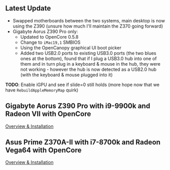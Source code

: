 ## Latest Update

* Swapped motherboards between the two systems, main desktop is now using the Z390 (unsure how much I'll maintain the Z370 going forward)
* Gigabyte Aorus Z390 Pro only:
  * Updated to OpenCore 0.5.8
  * Change to `iMac19,1` SMBIOS 
  * Using the OpenCanopy graphical UI boot picker 
  * Added two USB2.0 ports to existing USB3.0 ports (the two blues ones at the bottom), found that if I plug a USB3.0 hub into one of them and in turn plug in a keyboard & mouse in the hub, they were not working - however the hub is now detected as a USB2.0 hub (with the keyboard & mouse plugged into it)

**TODO**: Enable iGPU and see if slide=0 still holds (more hope now that we have `RebuildAppleMemoryMap` quirk)

## Gigabyte Aorus Z390 Pro with i9-9900k and Radeon VII with OpenCore

[Overview & Installation](gigabyte_z390_aorus_pro/)

## Asus Prime Z370A-II with i7-8700k and Radeon Vega64 with OpenCore

[Overview & Installation](asus_prime_z370a-ii/)

